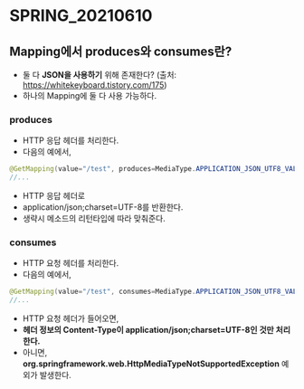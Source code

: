 # SPRING_20210610

## Mapping에서 produces와 consumes란?
- 둘 다 **JSON을 사용하기** 위해 존재한다? (출처: https://whitekeyboard.tistory.com/175)
- 하나의 Mapping에 둘 다 사용 가능하다.

### produces
- HTTP 응답 헤더를 처리한다.
- 다음의 예에서,
```java
@GetMapping(value="/test", produces=MediaType.APPLICATION_JSON_UTF8_VALUE)
//... 
```
- HTTP 응답 헤더로
- application/json;charset=UTF-8를 반환한다.
- 생략시 메소드의 리턴타입에 따라 맞춰준다.

### consumes
- HTTP 요청 헤더를 처리한다. 
- 다음의 예에서,
```java
@GetMapping(value="/test", consumes=MediaType.APPLICATION_JSON_UTF8_VALUE)
//... 
```
- HTTP 요청 헤더가 들어오면,
- **헤더 정보의 Content-Type이 application/json;charset=UTF-8인 것만 처리한다.**
- 아니면, **org.springframework.web.HttpMediaTypeNotSupportedException** 예외가 발생한다.
